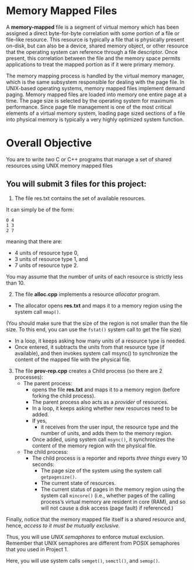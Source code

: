 # Memory Mapped Files

A __memory-mapped__ file is a segment of virtual memory which has been assigned a direct
byte-for-byte correlation with some portion of a file or file-like resource. This resource is
typically a file that is physically present on-disk, but can also be a device, shared memory
object, or other resource that the operating system can reference through a file descriptor.
Once present, this correlation between the file and the memory space permits applications to
treat the mapped portion as if it were primary memory.

The memory mapping process is handled by the virtual memory manager, which is the same subsystem
responsible for dealing with the page file. In UNIX-based operating systems, memory mapped files
implement demand paging. Memory mapped files are loaded into memory one entire page at a time.
The page size is selected by the operating system for maximum performance. Since page file
management is one of the most critical elements of a virtual memory system, loading page sized
sections of a file into physical memory is typically a very highly optimized system function.

# Overall Objective

You are to write *two* C or C++ programs that manage a set of shared resources using UNIX memory
mapped files

You will submit 3 files for this project:
------------------------------------------
1. The file res.txt contains the set of available resources.

It can simply be of the form:
```
0 4
1 3
2 7
```

meaning that there are:

* 4 units of resource type 0,
* 3 units of resource type 1, and
* 7 units of resource type 2.

You may assume that the number of units of each resource is strictly less than 10.

2. The file __alloc.cpp__ implements a resource _allocator_ program.

* The allocator opens __res.txt__ and maps it to a memory region using the system call `mmap()`.

(You should make sure that the size of the region is not smaller than the file
size. To this end, you can use the `fstat()` system call to get the file size)

* In a loop, it keeps asking how many units of a resource type is needed.
* Once entered, it subtracts the units from that resource type (if available), and then
invokes system call msync() to synchronize the content of the mapped file with the physical file.

3. The file __prov-rep.cpp__ creates a Child process (so there are 2 processes):
    * The parent process:
        * opens the file __res.txt__ and maps it to a memory region (before forking the child
        process).
        * The parent process also acts as a _provider_ of resources.
        * In a loop, it keeps asking whether new resources need to be added.
        * If yes,
            * it receives from the user input, the resource type and the number of units, and
            adds them to the memory region.
        * Once added, using system call `msync()`, it synchronizes the content of the memory
        region with the physical file.
    * The child process:
      * The child process is a reporter and reports _three things_ every 10 seconds:
          * The page size of the system using the system call `getpagesize()`.
          * The current state of resources.
          * The current status of pages in the memory region using the system call `mincore()`
          (i.e., whether pages of the calling process’s virtual memory are resident in core
          (RAM), and so will not cause a disk access (page fault) if referenced.)

Finally, notice that the memory mapped file itself is a shared resource and, hence, _access to
it must be mutually exclusive._

Thus, you will use _UNIX semaphores_ to enforce mutual exclusion.
Remember that UNIX semaphores are different from POSIX semaphores that you used in Project 1.

Here, you will use system calls `semget()`, `semctl()`, and `semop()`.
